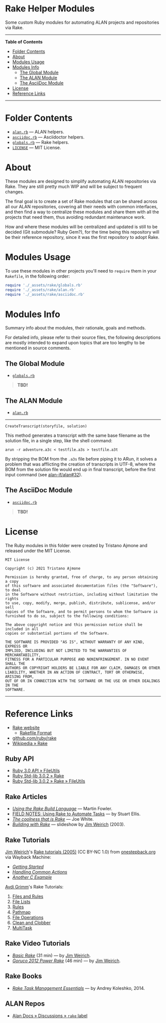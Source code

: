 # Rake Helper Modules

Some custom Ruby modules for automating ALAN projects and repositories via Rake.

-----

**Table of Contents**

<!-- MarkdownTOC autolink="true" bracket="round" autoanchor="false" lowercase="only_ascii" uri_encoding="true" levels="1,2,3" -->

- [Folder Contents](#folder-contents)
- [About](#about)
- [Modules Usage](#modules-usage)
- [Modules Info](#modules-info)
    - [The Global Module](#the-global-module)
    - [The ALAN Module](#the-alan-module)
    - [The AsciiDoc Module](#the-asciidoc-module)
- [License](#license)
- [Reference Links](#reference-links)

<!-- /MarkdownTOC -->

-----

# Folder Contents

- [`alan.rb`][alan.rb] — ALAN helpers.
- [`asciidoc.rb`][asciidoc.rb] — Asciidoctor helpers.
- [`globals.rb`][globals.rb] — Rake helpers.
- [`LICENSE`][LICENSE] — MIT License.

# About

These modules are designed to simplify automating ALAN repositories via Rake.
They are still pretty much WIP and will be subject to frequent changes.

The final goal is to create a set of Rake modules that can be shared across all our ALAN repositories, covering all their needs with common interfaces, and then find a way to centralize these modules and share them with all the projects that need them, thus avoiding redundant maintenance work.

How and where these modules will be centralized and updated is still to be decided (Git submodule? Ruby Gem?), for the time being this repository will be their reference repository, since it was the first repository to adopt Rake.

# Modules Usage

To use these modules in other projects you'll need to `require` them in your `Rakefile`, in the following order:

```ruby
require './_assets/rake/globals.rb'
require './_assets/rake/alan.rb'
require './_assets/rake/asciidoc.rb'
```

# Modules Info

Summary info about the modules, their rationale, goals and methods.

For detailed info, please refer to their source files, the following descriptions are mostly intended to expand upon topics that are too lengthy to be mentioned in source comments.

## The Global Module

- [`globals.rb`][globals.rb]

> **TBD!**


## The ALAN Module

- [`alan.rb`][alan.rb]

---

`CreateTranscript(storyfile, solution)`

This method generates a transcript with the same base filename as the solution file, in a single step, like the shell command:

    arun -r adventure.a3c < testfile.a3s > testfile.a3t

By stripping the BOM from the `.a3s` file before piping it to ARun, it solves a problem that was afflicting the creation of transcripts in UTF-8, where the BOM from the solution file would end up in final transcript, before the first input command (see [alan-if/alan#32]).


## The AsciiDoc Module

- [`asciidoc.rb`][asciidoc.rb]

> **TBD!**


# License

The Ruby modules in this folder were created by Tristano Ajmone and released under the MIT License.

```
MIT License

Copyright (c) 2021 Tristano Ajmone

Permission is hereby granted, free of charge, to any person obtaining a copy
of this software and associated documentation files (the "Software"), to deal
in the Software without restriction, including without limitation the rights
to use, copy, modify, merge, publish, distribute, sublicense, and/or sell
copies of the Software, and to permit persons to whom the Software is
furnished to do so, subject to the following conditions:

The above copyright notice and this permission notice shall be included in all
copies or substantial portions of the Software.

THE SOFTWARE IS PROVIDED "AS IS", WITHOUT WARRANTY OF ANY KIND, EXPRESS OR
IMPLIED, INCLUDING BUT NOT LIMITED TO THE WARRANTIES OF MERCHANTABILITY,
FITNESS FOR A PARTICULAR PURPOSE AND NONINFRINGEMENT. IN NO EVENT SHALL THE
AUTHORS OR COPYRIGHT HOLDERS BE LIABLE FOR ANY CLAIM, DAMAGES OR OTHER
LIABILITY, WHETHER IN AN ACTION OF CONTRACT, TORT OR OTHERWISE, ARISING FROM,
OUT OF OR IN CONNECTION WITH THE SOFTWARE OR THE USE OR OTHER DEALINGS IN THE
SOFTWARE.
```

-----

# Reference Links

- [Rake website][Rake]
    + [Rakefile Format]
- [github.com/ruby/rake]
- [Wikipedia » Rake]

<!-- MarkdownTOC:excluded -->
## Ruby API

- [Ruby 3.0 API » FileUtils]
- [Ruby Std-lib 3.0.2 » Rake]
- [Ruby Std-lib 3.0.2 » Rake » FileUtils]

<!-- MarkdownTOC:excluded -->
## Rake Articles

- _[Using the Rake Build Language]_ — Martin Fowler.
- [FIELD NOTES: Using Rake to Automate Tasks] — by Stuart Ellis.
- _[The coolness that is Rake]_ — Joe White.
- _[Building with Rake]_ — slideshow by [Jim Weirich] (2003).


<!-- MarkdownTOC:excluded -->
## Rake Tutorials

[Jim Weirich]'s [Rake tutorials (2005)] (CC BY-NC 1.0) from [onestepback.org] via Wayback Machine:

- _[Getting Started]_
- _[Handling Common Actions]_
- _[Another C Example]_


[Avdi Grimm]'s Rake Tutorials:

1. [Files and Rules][Avdi Files and Rules]
1. [File Lists][Avdi File Lists]
1. [Rules][Avdi Rules]
1. [Pathmap][Avdi Pathmap]
1. [File Operations][Avdi File Operations]
1. [Clean and Clobber][Avdi Clean and Clobber]
1. [MultiTask][Avdi MultiTask]

<!-- MarkdownTOC:excluded -->
## Rake Video Tutorials

- _[Basic Rake]_ (31 min) — by [Jim Weirich].
- _[Goruco 2012 Power Rake]_ (46 min) — by [Jim Weirich].

<!-- MarkdownTOC:excluded -->
## Rake Books

- _[Rake Task Management Essentials]_ — by Andrey Koleshko, 2014.

<!-- MarkdownTOC:excluded -->
## ALAN Repos

- [Alan Docs » Discussions » `rake` label][AlanDocs Disc rake]


<!-----------------------------------------------------------------------------
                               REFERENCE LINKS
------------------------------------------------------------------------------>

<!-- project files -->

[alan.rb]: ./alan.rb "View Ruby module"
[asciidoc.rb]: ./asciidoc.rb "View Ruby module"
[globals.rb]: ./globals.rb "View Ruby module"
[LICENSE]: ./LICENSE "View MIT License"

<!-- ALAN Manual -->

[arun switches]: https://alan-if.github.io/alan-docs/manual-beta/manual.html#interpreter_switches "ALAN Manual » §A.4. Interpreter Switches"

<!-- Rake -->

[Rake]: https://ruby.github.io/rake/ "Rake (Ruby Make) website"
[Rakefile Format]: https://ruby.github.io/rake/doc/rakefile_rdoc.html
[github.com/ruby/rake]: https://github.com/ruby/rake "Rake repository at GitHub"

[Wikipedia » Rake]: https://en.wikipedia.org/wiki/Rake_(software) "Wikipedia page on Rake"

[onestepback.org]: https://onestepback.org

<!-- Ruby API -->

[Ruby Std-lib 3.0.2 » Rake]:https://ruby-doc.org/stdlib-3.0.2/libdoc/rake/rdoc/
[Ruby Std-lib 3.0.2 » Rake » FileUtils]: https://ruby-doc.org/stdlib-3.0.2/libdoc/rake/rdoc/FileUtils.html
[Ruby 3.0 API » FileUtils]: https://rubyapi.org/3.0/o/fileutils

<!-- Rake articles -->

[FIELD NOTES: Using Rake to Automate Tasks]: https://www.stuartellis.name/articles/rake/
[Using the Rake Build Language]: https://martinfowler.com/articles/rake.html
[The coolness that is Rake]: https://blog.excastle.com/2006/09/05/the-coolness-that-is-rake/
[Building with Rake]: https://web.archive.org/web/20140220214827/http://www.onestepback.org/articles/buildingwithrake/index.html

<!-- Jim Weirich Tutorials -->

[Rake tutorials (2005)]: https://web.archive.org/web/20140220214314/https://www.onestepback.org/index.cgi/Tech/Rake/Tutorial
[Getting Started]: https://web.archive.org/web/20140220202215/http://onestepback.org/index.cgi/Tech/Rake/Tutorial/RakeTutorialIntroduction.rdoc
[Handling Common Actions]: https://web.archive.org/web/20140220202125/http://onestepback.org/index.cgi/Tech/Rake/Tutorial/RakeTutorialRules.red
[Another C Example]: https://web.archive.org/web/20140220202128/http://onestepback.org/index.cgi/Tech/Rake/Tutorial/RakeTutorialAnotherCExample.red

<!-- Avdi Tutorials -->

[Avdi Files and Rules]: https://avdi.codes/rake-part-1-basics/
[Avdi File Lists]: https://avdi.codes/rake-part-2-file-lists-2/
[Avdi Rules]: https://avdi.codes/rake-part-3-rules/
[Avdi Pathmap]: https://avdi.codes/rake-part-4-pathmap/
[Avdi File Operations]: https://avdi.codes/rake-part-5-file-operations/
[Avdi Clean and Clobber]: https://avdi.codes/rake-part-6-clean-and-clobber/
[Avdi MultiTask]: https://avdi.codes/rake-part-7-multitask/

<!-- Video Tutorials -->

[Basic Rake]: https://amara.org/en/videos/wg3cI6Nxjuxg/info/basic-rake-by-jim-weirich/
[Goruco 2012 Power Rake]: https://amara.org/en/videos/GxlygXn6h8SB/info/goruco-2012-power-rake-by-jim-weirich/

<!-- Rake Books -->

[Rake Task Management Essentials]: https://www.packtpub.com/product/rake-task-management-essentials/9781783280773

<!-- ALAN Repos -->

[AlanDocs Disc rake]: https://github.com/alan-if/alan-docs/discussions?discussions_q=label%3A%22%3Ahammer%3A+Rake%22 "All Alan-Docs discussions labelled 'rake'"

<!-- Issues/Discussion -->

[alan-if/alan#32]: https://github.com/alan-if/alan/issues/32 "Issue #32 — BUG: ARun w/ UTF-8 BOM Solution Files"

<!-- people -->

[Avdi Grimm]: https://github.com/avdi "View Avdi Grimm's GitHub profile"
[Jim Weirich]: https://en.wikipedia.org/wiki/Jim_Weirich "Wikipedia » Jim Weirich"

<!-- EOF -->
